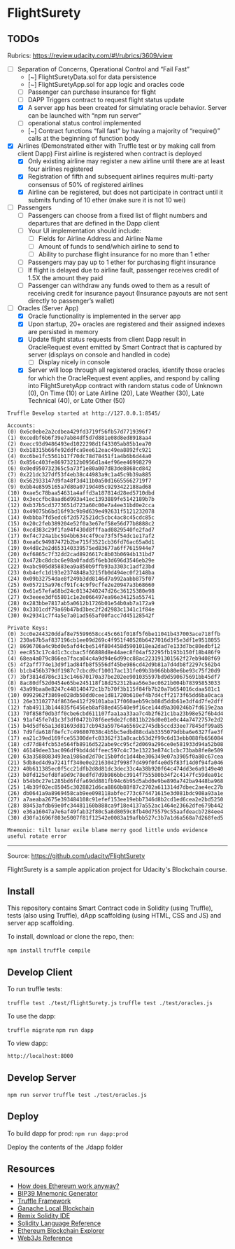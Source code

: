 # FlightSurety

## TODOs

Rubrics: https://review.udacity.com/#!/rubrics/3609/view

- [ ] Separation of Concerns, Operational Control and “Fail Fast”
  - [~] FlightSuretyData.sol for data persistence
  - [~] FlightSuretyApp.sol for app logic and oracles code
  - [ ] Passenger can purchase insurance for flight
  - [ ] DAPP Triggers contract to request flight status update
  - [x] A server app has been created for simulating oracle behavior. Server can be launched with “npm run server”
  - [ ] operational status control implemented
  - [~] Contract functions “fail fast” by having a majority of “require()” calls at the beginning of function body
- [x] Airlines (Demonstrated either with Truffle test or by making call from client Dapp)
      First airline is registered when contract is deployed
  - [x] Only existing airline may register a new airline until there are at least four airlines registered
  - [x] Registration of fifth and subsequent airlines requires multi-party consensus of 50% of registered airlines
  - [x] Airline can be registered, but does not participate in contract until it submits funding of 10 ether (make sure it is not 10 wei)
- [ ] Passengers
  - [ ] Passengers can choose from a fixed list of flight numbers and departures that are defined in the Dapp client
  - [ ] Your UI implementation should include:
    - [ ] Fields for Airline Address and Airline Name
    - [ ] Amount of funds to send/which airline to send to
    - [ ] Ability to purchase flight insurance for no more than 1 ether
  - [ ] Passengers may pay up to 1 ether for purchasing flight insurance
  - [ ] If flight is delayed due to airline fault, passenger receives credit of 1.5X the amount they paid
  - [ ] Passenger can withdraw any funds owed to them as a result of receiving credit for insurance payout (Insurance payouts are not sent directly to passenger’s wallet)
- [ ] Oracles (Server App)
  - [x] Oracle functionality is implemented in the server app
  - [x] Upon startup, 20+ oracles are registered and their assigned indexes are persisted in memory
  - [x] Update flight status requests from client Dapp result in OracleRequest event emitted by Smart Contract that is captured by server (displays on console and handled in code)
    - [ ] Display nicely in console
  - [x] Server will loop through all registered oracles, identify those oracles for which the OracleRequest event applies, and respond by calling into FlightSuretyApp contract with random status code of Unknown (0), On Time (10) or Late Airline (20), Late Weather (30), Late Technical (40), or Late Other (50)

```
Truffle Develop started at http://127.0.0.1:8545/

Accounts:
(0) 0x6c0ebe2a2cdbea429fd3719f56fb57d7719396f7
(1) 0xcedbf6b6f39e7ab84df5d7d881e08d8ed8918aa4
(2) 0xecc93d9486493ed1022298d1f43305ab85b1ea70
(3) 0xb18315b66fe92ddfca9ee612eac49ea8892fc921
(4) 0xc6be1fc5561b17f70dc78d78451f1a4b6b6d44a0
(5) 0x856c403fe86973212b0956d1a4ef96ee46998279
(6) 0x0ed950732365c5a73f1e80a007d83de8868cd842
(7) 0x221dc327df53f4eb38c44983a9c1a45c9b39a885
(8) 0x562933147d9fa48f3d411b0a50d16655662719f7
(9) 0xbb4e8595165a7d80a0719d405c9293422188ad68
(10) 0xae5c78baa54631a4affd3a187814d28ed5710dbd
(11) 0x3eccfbc8aad6d993a41ec1393889fe5142189b7b
(12) 0xb37b5cd3773651d723a60c00e7a4ee31bd0e2cca
(13) 0x49075b6bd16f93c9b9d639e492631f5121232078
(14) 0xbbba7fd5edc6f2d572521dc5cbc4ac8c45cdc85c
(15) 0x20c2feb389204e52f0a3e67ef58e56d77b8888c2
(16) 0xcd383c29f1fa94f430d8fffaad0829540fe2fad7
(17) 0xf4c724a1bc594bb634c4f9ce73f5f54dc1e17af2
(18) 0xea6c94987472b2be715f3521cb36fd76ac65a8d1
(19) 0x4d8c2e2d653140339575ed83677a6ff7615944e7
(20) 0xf6865c7f32dd2cad8926617c8b03b0694b131bd7
(21) 0x472bc8dcbc6e98a0fadd5f6eb3d696d3546eb29e
(22) 0xabc905d85883ea9a850b9ffb93a3303c1adf23bd
(23) 0xb4efc1d193e2374848a3215fb0d494ec0f2148ba
(24) 0x09b32754dae8f249b3dd8146d7a992aabb875f07
(25) 0x057215a976cf91fc4c9f9cffe2e20947a3b68660
(26) 0x61e57efa68bd24c0134240247d26c36125380e98
(27) 0x3eeee3df65801c1e2e066497ea96e34125a55741
(28) 0x283bbe7817ab5a0612b1726b01e54b0ab7a172a9
(29) 0x3301cdf79a69b47bd3bec2f2d2983c1341c1f84e
(30) 0x29341c7f4a5e7a01ad565af00facc7d45128542f

Private Keys:
(0) 3cc0e244320ddaf8e75599658cc45c661f018f5f6be11041b437003ace718ffb
(1) 230a67b5af837196cb1ee09d269c4f951f40528b6427016d3f5e3df1e9518055
(2) 8696706a4c9bd0e5afd4cbe514f804458d5901018ea2dad7e133d7bc80edbf12
(3) eec853c17c4d1c3ccbac5f66888d8e44aec8f04af52295fb193b150f18b486f9
(4) 68ea4a079c866ea7faca04c4a9d94e6d99cc88ac223191301562f27eb9408f69
(5) 4f2aff774e13d9f1ad84fb8f5556df45be986cd42d9b81a7d4db8f2297c562b4
(6) b1cb456b379df1987c7cbcd9cf10017ac131fe09b3b966bb80e6be93c75f20d9
(7) 3bf3814d786c313c146670170a37be202ee901035597bd9d590675691bb45df7
(8) 8ac80df52d0454e65be245118f18d252312baa56e3ec0621b004b78395853033
(9) 43a99baa8e8247c448140472c1b7b70f3b115f84fb7b20a7b654016cdaa581c1
(10) 0992962f3869e028db50dd0cee1d81720b610ef4b7d4cff2173f65dd6ba0caca
(11) 26e33102774f8636e412f29101aba17f060aeb59cb08d5ddb61e3df4d7fe2dff
(12) fab49113b144835f6456eb8af88ed45540e9f16ce144d9a300246b7fd619e2aa
(13) 70f858f0db3ff0cbe6cbd611107faa1aa33aa7c4b2f621c1ba23b98e52f6b4d4
(14) 91af45fe7d1c3f3df0472b78f6ee9de2fc0811b226d0e01e0c44a7472757e2d2
(15) b4d5df65a13d81693d817cb943a59764a6569c2745db5ccd33ee77845df99a85
(16) 7d9fda618f8efc7c496807038c4b5bc5edbd88cdab3355079dbba6e6327fae3f
(17) ea21c39ed169fce55300defc03362f31a8cacb53d2f99c6d13ebb088fb656084
(18) cd77d84fcb53e564fb8916d522abe9cc95cf2d069a296ce0e581933d94a52b08
(19) 46149dee33ac096df9bd4d4ffeec597c4c73e13223e874c1cbc73bab8fe8e509
(20) 63a3588083493ea1986ad2d70c15b0fdc1d44be306349e07a3905f0a80c67cea
(21) 5db8ed4d9a7241ff340e0e22163042f998f7d499f0f4e0d5f83f14d0f94fa046
(22) 40b611385ec0f5cc21dfb2d8d81dc3dec33c4a38b920f64c474dd3e6a9149e40
(23) b8fd125efd8fa9d9c78edfd7d9b986bbc3914f755580b34f2c4147fc59dea01c
(24) b54b0c27e1285bd6fdfa69dd881fb94c6b95d5abd0e9be890a742ba9448ba968
(25) 14b39f02ec85045c3028821d6ca8860b88f87c2702a611314d7dbec2ae4ec27b
(26) db0641a9a8969458cab9ee098118abfec773c674471615e3d081bdc908a93a1e
(27) a7aeaba2675e393484108c91efef153ee19ebb7346d8b2cd1ed6cea2e2bd5250
(28) 88453afdb69e0fc34481160b888ca9f18e4137a552ac1464e23662dfe679b442
(29) e36a16047a7e6af49fab32f80c5a8d8059c8fb40d75579c55aafdeacb7284ee4
(30) d30fa1696f803e5007f81f12542e0083a19afbb527c3b7a1d6a568a7d268fed5

Mnemonic: tilt lunar exile blame merry good little undo evidence useful rotate error
```

---

Source: https://github.com/udacity/FlightSurety

FlightSurety is a sample application project for Udacity's Blockchain course.

## Install

This repository contains Smart Contract code in Solidity (using Truffle), tests (also using Truffle), dApp scaffolding (using HTML, CSS and JS) and server app scaffolding.

To install, download or clone the repo, then:

`npm install`
`truffle compile`

## Develop Client

To run truffle tests:

`truffle test ./test/flightSurety.js`
`truffle test ./test/oracles.js`

To use the dapp:

`truffle migrate`
`npm run dapp`

To view dapp:

`http://localhost:8000`

## Develop Server

`npm run server`
`truffle test ./test/oracles.js`

## Deploy

To build dapp for prod:
`npm run dapp:prod`

Deploy the contents of the ./dapp folder

## Resources

- [How does Ethereum work anyway?](https://medium.com/@preethikasireddy/how-does-ethereum-work-anyway-22d1df506369)
- [BIP39 Mnemonic Generator](https://iancoleman.io/bip39/)
- [Truffle Framework](http://truffleframework.com/)
- [Ganache Local Blockchain](http://truffleframework.com/ganache/)
- [Remix Solidity IDE](https://remix.ethereum.org/)
- [Solidity Language Reference](http://solidity.readthedocs.io/en/v0.4.24/)
- [Ethereum Blockchain Explorer](https://etherscan.io/)
- [Web3Js Reference](https://github.com/ethereum/wiki/wiki/JavaScript-API)
